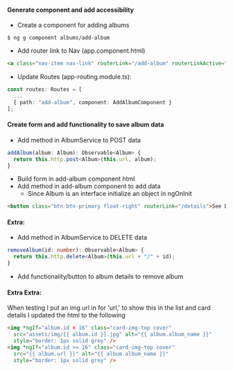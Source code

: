 #### Generate component and add accessibility
- Create a component for adding albums
```console
$ ng g component albums/add-album
```

- Add router link to Nav (app.component.html)
```html
<a class="nav-item nav-link" routerLink="/add-album" routerLinkActive="active">Add Album</a>
```

- Update Routes (app-routing.module.ts):
```typescript
const routes: Routes = [
  ...
  { path: "add-album", component: AddAlbumComponent }
];
```

#### Create form and add functionality to save album data
- Add method in AlbumService to POST data

```typescript
addAlbum(album: Album): Observable<Album> {
  return this.http.post<Album>(this.url, album);
}
```

- Build form in add-album component html
- Add method in add-album component to add data
  - Since Album is an interface initialize an object in ngOnInit

```html
<button class="btn btn-primary float-right" routerLink="/details">See Details</button>
```

#### Extra:

- Add method in AlbumService to DELETE data

```typescript
removeAlbum(id: number): Observable<Album> {
  return this.http.delete<Album>(this.url + "/" + id);
}
```

- Add functionality/button to album details to remove album

#### Extra Extra:
When testing I put an img url in for 'url,' to show this in the list and card details I updated the html to the following

```html
<img *ngIf="album.id < 16" class="card-img-top cover"
  src="assets/img/{{ album.id }}.jpg" alt="{{ album.album_name }}"
  style="border: 1px solid grey" />
<img *ngIf="album.id >= 16" class="card-img-top cover"
  src="{{ album.url }}" alt="{{ album.album_name }}"
  style="border: 1px solid grey" />
```
